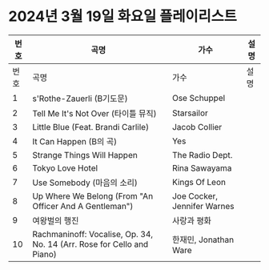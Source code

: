 # 2024년 3월 19일 화요일 플레이리스트

| 번호 | 곡명 | 가수 | 설명 |
|------|------|------|------|
| 번호 | 곡명 | 가수 | 설명 |
| 1 | s'Rothe-Zauerli (B기도문) | Ose Schuppel |  |
| 2 | Tell Me It's Not Over (타이틀 뮤직) | Starsailor |  |
| 3 | Little Blue (Feat. Brandi Carlile) | Jacob Collier |  |
| 4 | It Can Happen (B의 곡) | Yes |  |
| 5 | Strange Things Will Happen | The Radio Dept. |  |
| 6 | Tokyo Love Hotel | Rina Sawayama |  |
| 7 | Use Somebody (마음의 소리) | Kings Of Leon |  |
| 8 | Up Where We Belong (From "An Officer And A Gentleman") | Joe Cocker, Jennifer Warnes |  |
| 9 | 여왕벌의 행진 | 사랑과 평화 |  |
| 10 | Rachmaninoff: Vocalise, Op. 34, No. 14 (Arr. Rose for Cello and Piano) | 한재민, Jonathan Ware |  |
